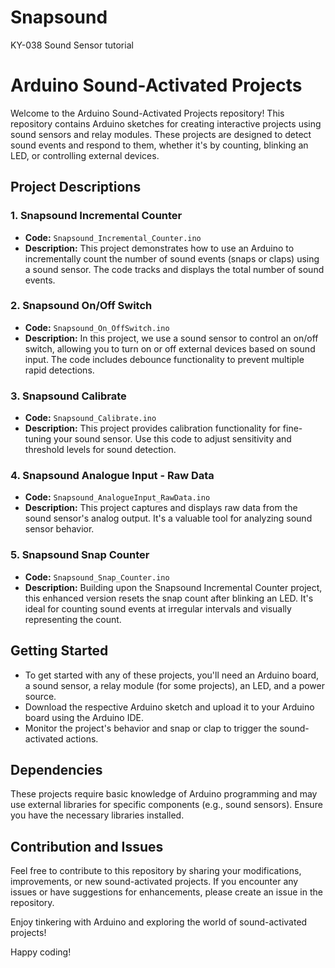 # Snapsound
KY-038 Sound Sensor tutorial 
# Arduino Sound-Activated Projects

Welcome to the Arduino Sound-Activated Projects repository! This repository contains Arduino sketches for creating interactive projects using sound sensors and relay modules. These projects are designed to detect sound events and respond to them, whether it's by counting, blinking an LED, or controlling external devices.

## Project Descriptions

### 1. Snapsound Incremental Counter

- **Code:** `Snapsound_Incremental_Counter.ino`
- **Description:** This project demonstrates how to use an Arduino to incrementally count the number of sound events (snaps or claps) using a sound sensor. The code tracks and displays the total number of sound events.

### 2. Snapsound On/Off Switch

- **Code:** `Snapsound_On_OffSwitch.ino`
- **Description:** In this project, we use a sound sensor to control an on/off switch, allowing you to turn on or off external devices based on sound input. The code includes debounce functionality to prevent multiple rapid detections.

### 3. Snapsound Calibrate

- **Code:** `Snapsound_Calibrate.ino`
- **Description:** This project provides calibration functionality for fine-tuning your sound sensor. Use this code to adjust sensitivity and threshold levels for sound detection.

### 4. Snapsound Analogue Input - Raw Data

- **Code:** `Snapsound_AnalogueInput_RawData.ino`
- **Description:** This project captures and displays raw data from the sound sensor's analog output. It's a valuable tool for analyzing sound sensor behavior.

### 5. Snapsound Snap Counter

- **Code:** `Snapsound_Snap_Counter.ino`
- **Description:** Building upon the Snapsound Incremental Counter project, this enhanced version resets the snap count after blinking an LED. It's ideal for counting sound events at irregular intervals and visually representing the count.

## Getting Started

- To get started with any of these projects, you'll need an Arduino board, a sound sensor, a relay module (for some projects), an LED, and a power source.
- Download the respective Arduino sketch and upload it to your Arduino board using the Arduino IDE.
- Monitor the project's behavior and snap or clap to trigger the sound-activated actions.

## Dependencies

These projects require basic knowledge of Arduino programming and may use external libraries for specific components (e.g., sound sensors). Ensure you have the necessary libraries installed.

## Contribution and Issues

Feel free to contribute to this repository by sharing your modifications, improvements, or new sound-activated projects. If you encounter any issues or have suggestions for enhancements, please create an issue in the repository.

Enjoy tinkering with Arduino and exploring the world of sound-activated projects!

Happy coding!




